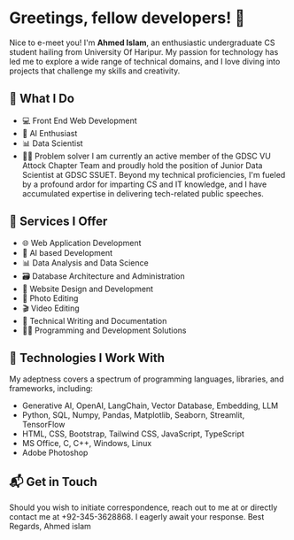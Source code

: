 # **Greetings, fellow developers! 👋**
Nice to e-meet you! I'm **Ahmed Islam**, an enthusiastic undergraduate CS student hailing from University Of Haripur. My passion for technology has led me to explore a wide range of technical domains, and I love diving into projects that challenge my skills and creativity.
## **🚀 What I Do**
* 💻 Front End Web Development
* 🤖 AI Enthusiast
* 📊 Data Scientist 
* 👨‍💻 Problem solver
I am currently an active member of the GDSC VU Attock Chapter Team and proudly hold the position of Junior Data Scientist at GDSC SSUET. Beyond my technical proficiencies, I'm fueled by a profound ardor for imparting CS and IT knowledge, and I have accumulated expertise in delivering tech-related public speeches.
## **💼 Services I Offer**
* 🌐 Web Application Development
* 🤖 AI based Development
* 📊 Data Analysis and Data Science
* 🗃️ Database Architecture and Administration
* 🌟 Website Design and Development
* 🎨 Photo Editing
* 🎬 Video Editing
* 📝 Technical Writing and Documentation
* 👨‍💻 Programming and Development Solutions
## **🔧 Technologies I Work With**
My adeptness covers a spectrum of programming languages, libraries, and frameworks, including:

* Generative AI, OpenAI, LangChain, Vector Database, Embedding, LLM
* Python, SQL, Numpy, Pandas, Matplotlib, Seaborn, Streamlit, TensorFlow
* HTML, CSS, Bootstrap, Tailwind CSS, JavaScript, TypeScript
* MS Office, C, C++, Windows, Linux
* Adobe Photoshop

## **📬 Get in Touch**
Should you wish to initiate correspondence, reach out to me at [](ahmideveloper@gmail.com)or directly contact me at +92-345-3628868. I eagerly await your response.
Best Regards, Ahmed islam
